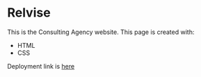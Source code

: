 # Relvise
This is the Consulting Agency website.
This page is created with:
- HTML
- CSS

Deployment link is [here](https://golosova76.github.io/Relvise/)
